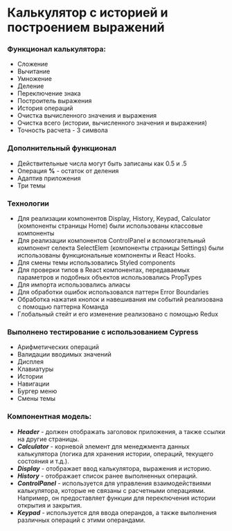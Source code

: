 # Калькулятор с историей и построением выражений

### Функционал калькулятора:
- Сложение
- Вычитание
- Умножение
- Деление
- Переключение знака
- Построитель выражения
- История операций
- Очистка вычисленного значения и выражения
- Очистка всего (истории, вычисленного значения и выражения)
- Точность расчета - 3 символа

### Дополнительный функционал

- Действительные числа могут быть записаны как 0.5 и .5
- Операция **%** - остаток от деления
- Адаптив приложения
- Три темы

### Технологии 

- Для реализации компонентов Display, History, Keypad, Calculator (компоненты страницы Home) были использованы классовые компоненты
- Для реализации компонентов ControlPanel и вспомогательный компонент селекта SelectElem (компоненты страницы Settings) были использованы функциональные компоненты и React Hooks.
- Для смены темы использовались Styled components
- Для проверки типов в React компонентах, передаваемых параметров и подобных объектов использовались PropTypes
- Для импорта использовались алиасы
- Для обработки ошибок использовался паттерн Error Boundaries
- Обработка нажатия кнопок и навешивания им событий реализована с помощью паттерна Команда
- Глобальный стейт и его изменение реализовано с помощью Redux

### Выполнено тестирование с использованием Cypress

- Арифметических операций
- Валидации вводимых значений
- Дисплея
- Клавиатуры
- Истории
- Навигации
- Бургер меню
- Смены темы

### Компонентная модель:

- ***Header*** - должен отображать заголовок приложения, а также ссылки на другие страницы.
- ***Calculator*** - корневой элемент для менеджмента данных калькулятора (логика для хранения истории, операций, текущего состояния и т.д.).
- ***Display*** - отображает ввод калькулятора, выражения и историю.
- ***History*** - отображает список ранее выполненных операций.
- ***ControlPanel*** - используется для управления взаимодействиями калькулятора, которые не связаны с расчетными операциями. Например, он предоставляет функции для переключения истории открытия и закрытия.
- ***Keypad*** - используется для ввода операндов, а также выполнения различных операций с этими операндами.
